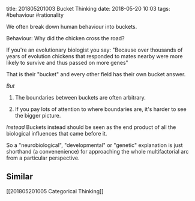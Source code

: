 title: 201805201003 Bucket Thinking
date: 2018-05-20 10:03
tags: #behaviour #rationality

We often break down human behaviour into buckets.

Behaviour: Why did the chicken cross the road?

If you're an evolutionary biologist you say:
"Because over thousands of years of evolution chickens that responded to mates nearby were more likely to survive and thus passed on more genes"

That is their "bucket" and every other field has their own bucket answer.

*But*
1. The boundaries between buckets are often arbitrary.

2. If you pay lots of attention to where boundaries are, it's harder to see the bigger picture.

*Instead*
Buckets instead should be seen as the end product of all the biological influences that came before it.

So a "neurobiological", "developmental" or "genetic" explanation is just shorthand (a convenenience) for approaching the whole multifactorial arc from a particular perspective.

## Similar
[[201805201005 Categorical Thinking]]